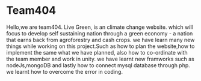# Team404
Hello,we are team404.
Live Green, is an climate change website. which will focus to develop self sustaining nation through a green economy - a nation that earns back from agroforestry and cash crops.
we have learn many new things while working on this project.Such as how to plan the website,how to implement the same what we have planned, also how to co-ordinate with the team member and work in unity.
we have learnt new framworks such as nodeJs,mongoDB and lastly how to connect mysql database through php.
we learnt how to overcome the error in coding.
